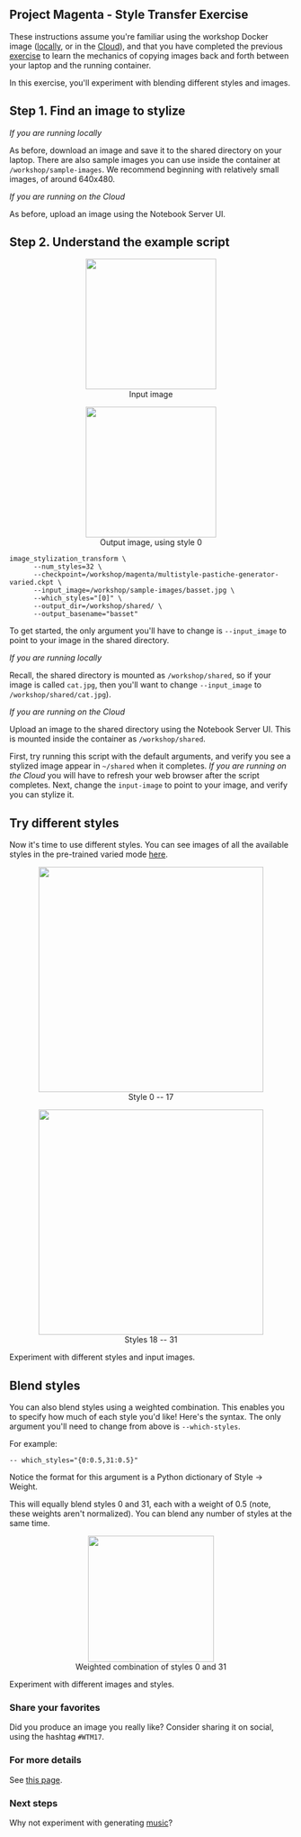 ## Project Magenta - Style Transfer Exercise

These instructions assume you're familiar using the workshop Docker image ([locally](install-local.md), or in the [Cloud](install-cloud.md)), and that you have completed the previous [exercise](fast-style-transfer.md) to learn the mechanics of copying images back and forth between your laptop and the running container.

In this exercise, you'll experiment with blending different styles and images.

## Step 1. Find an image to stylize

*If you are running locally*

As before, download an image and save it to the shared directory on your laptop. There are also sample images you can use inside the container at ```/workshop/sample-images```. We recommend beginning with relatively small images, of around 640x480.

*If you are running on the Cloud*

As before, upload an image using the Notebook Server UI.

## Step 2. Understand the example script

<p align="center"><img src="../container/sample-images/basset.jpg" height="232px"></br>Input image</p>

<p align="center"><img src="../images/basset_0.png" height="232px"></br>Output image, using style 0</p>

```
image_stylization_transform \
      --num_styles=32 \
      --checkpoint=/workshop/magenta/multistyle-pastiche-generator-varied.ckpt \
      --input_image=/workshop/sample-images/basset.jpg \
      --which_styles="[0]" \
      --output_dir=/workshop/shared/ \
      --output_basename="basset"
```

To get started, the only argument you'll have to change is ```--input_image``` to point to your image in the shared directory. 

*If you are running locally*

Recall, the shared directory is mounted as ```/workshop/shared```, so if your image is called ```cat.jpg```, then you'll want to change ```--input_image``` to ```/workshop/shared/cat.jpg```).

*If you are running on the Cloud*

Upload an image to the shared directory using the Notebook Server UI. This is mounted inside the container as ```/workshop/shared```.

First, try running this script with the default arguments, and verify you see a stylized image appear in ```~/shared``` when it completes. *If you are running on the Cloud* you will have to refresh your web browser after the script completes. Next, change the ```input-image``` to point to your image, and verify you can stylize it.

## Try different styles
Now it's time to use different styles. You can see images of all the available styles in the pre-trained varied mode [here](https://goo.gl/1UDjBE).

<p align="center"><img src="../images/styles_0-17.png" height="400px"></br>Style 0 -- 17</p>

<p align="center"><img src="../images/styles_18-31.png" height="400px"></br>Styles 18 -- 31</p>

Experiment with different styles and input images.

## Blend styles
You can also blend styles using a weighted combination. This enables you to specify how much of each style you'd like! Here's the syntax. The only argument you'll need to change from above is ```--which-styles```.

For example:

```
-- which_styles="{0:0.5,31:0.5}"
```

Notice the format for this argument is a Python dictionary of Style -> Weight.

This will equally blend styles 0 and 31, each with a weight of 0.5 (note, these weights aren't normalized). You can blend any number of styles at the same time.

<p align="center"><img src="../images/blended.jpg" height="224px"></br>Weighted combination of styles 0 and 31</p>

Experiment with different images and styles.

### Share your favorites
Did you produce an image you really like? Consider sharing it on social, using the hashtag ```#WTM17```.

### For more details
See [this page](https://github.com/tensorflow/magenta/tree/master/magenta/models/image_stylization).

### Next steps
Why not experiment with generating [music](https://github.com/tensorflow/magenta)? 

